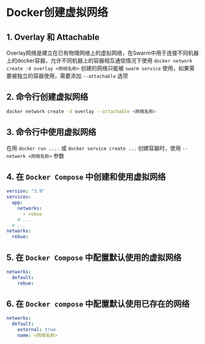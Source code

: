 # Docker创建虚拟网络

## 1. Overlay 和 Attachable

Overlay网络是建立在已有物理网络上的虚拟网络，在Swarm中用于连接不同机器上的docker容器，允许不同机器上的容器相互通信情况下使用 `docker network create -d overlay <网络名称>` 创建的网络只能被 `swarm service` 使用，如果需要被独立的容器使用，需要添加 `--attachable` 选项

## 2. 命令行创建虚拟网络

```sh
docker network create -d overlay --attachable <网络名称>
```

## 3. 命令行中使用虚拟网络

在用 `docker run ....` 或 `docker service create ...` 创建容器时，使用 `--network <网络名称>` 参数

## 4. 在 `Docker Compose` 中创建和使用虚拟网络

```yaml
version: "3.9"
services:
  app:
    networks:
      - rebue
    # ...
  # ...
networks:
  rebue:
```

## 5. 在 `Docker Compose` 中配置默认使用的虚拟网络

```yaml
networks:
  default:
    rebue:
```

## 6. 在 `Docker compose` 中配置默认使用已存在的网络

```yaml
networks:
  default:
    external: true
    name: <网络名称>
```
